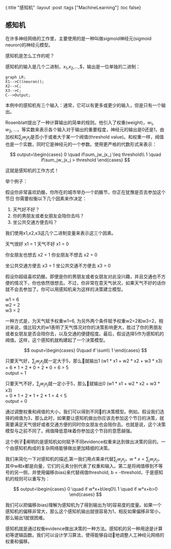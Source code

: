 {:title "感知机"
 :layout :post
 :tags ["MachineLearning"]
 :toc false}

 ## 感知机

在许多神经网络的工作里，主要使用的是一种叫做sigmoid神经元(sigmoid neuron)的神经元模型。

感知机是怎么工作的呢？

感知机的输入是几个二进制，$x_1$,$x_2$,...,$，输出是一位单独的二进制：



```mermaid
graph LR;
X1-->C((neuron));
X2-->C;
X3-->C;
C-->Output;
```

本例中的感知机有三个输入：通常，它可以有更多或更少的输入，但是只有一个输出。

Rosenblatt提出了一种计算输出的简单的规则。他引入了权重(weight)，$w_1,w_2,...$，等实数来表示各个输入对于输出的重要程度，神经元的输出是0还是1，由加权和$\sum_jw_jx_j$是否小于或者大于某一个阀值(threshold value)。和权重一样，阀值也是一个实数，同时它是神经元的一个参数。使用更严格的代数形式来表示：


$$
output=\begin{cases}
0 \quad if\sum_jw_jx_j \leq threshold\\
1 \quad if\sum_jw_jx_j > threshold
\end{cases}
$$

这就是感知机的工作方式！

举个例子：

假设你非常喜欢奶酪，你所在的城市举办一个奶酪节，你正在犹豫是否去参加这个节日
你需要权衡以下几个因素来作决定：
1. 天气好不好？
2. 你的男朋友或者女朋友会陪你去吗？
3. 坐公共交通方便去吗？

我们使用x1,x2,x3这几个二进制变量来表示这三个因素。

天气很好 x1 = 1
天气不好 x1 = 0

你女朋友也想去 x2 = 1
你女朋友不想去 x2 = 0

坐公共交通方便去 x3 = 1
坐公共交通不方便去 x3 = 0

假设你超级喜欢奶酪，即便是你的男朋友或者女朋友对此没兴趣，并且交通也不方便的情况下，你也依然很想去。不过，你非常在意天气状况，如果天气不好的话你就不会去参加了。你可以用感知机来为这样的决策建立模型。

w1 = 6  
w2 = 2  
w3 = 2

一种方式是，为天气赋予权重w1=6, 为另外两个条件赋予权重w2=2和w3=2，相对来说，值比较大的w1表明了天气情况对你的决策影响更大，胜过了你的男朋友或者女朋友是否会陪你去，以及交通的便捷程度。最后，假设选择5作为感知机的阀值。这样，这个感知机就构建起了一个决策模型。

$$
ouput=\begin{cases}
0\quad if \sum\\
1
\end{cases}
$$

只要天气好，$\sum_jw_jx_j$就一定大于5，那么就输出1
(w1 * x1 + w2 * x2 + w3 * x3)  
= 6 * 1 + 2 * 0 + 2 * 0 = 6 > 5  
output = 1

只要天气不好，$\sum_jw_jx_j$就一定小于5，那么就输出0
(w1 * x1 + w2 * x2 + w3 * x3)  
= 0 * 1 + 2 * 1 + 2 * 1 = 4 < 5  
output = 0

通过调整权重和阀值的大小，我们可以得到不同的决策模型。例如。假设我们选择的阀值为3，那么此时，如果要让感知机做出你应该去参加这个节日的决策，就需要满足天气很好或者交通方便的同时你女朋友也会陪你去。也就是说，这个决策模型与之前不同了。阀值降低意味着你参加这个节目的意愿越强。

这个例子阐明的是感知机如何赋予不同evidence权重来达到做出决策的目的。一个由感知机构成的复杂网络能够做出更加精细的决策。

我们来简化一下对感知机的描述,第一我们用点乘来代替$\sum_jw_jx_j$，$w*x=\sum_jw_jx_j$，其中w和x都是向量，它们的元素分别代表了权重和输入。第二是将阀值移到不等号的另一侧，并使用偏移(bias)来代替阀值threshold, b = -threshold，于是感知机的规则可以重写为：

$$
output=\begin{cases}
0 \quad if w*x+b\leq0\\
1 \quad if w*x+b>0
\end{cases}
$$

我们可以把偏移(bias)理解为感知机为了得到输出为1的容易度的度量。如果一个感知机的偏移非常大，那么这个感知机输出就很容易为1，相反如果偏移非常小，那么输出1就很困难。

感知机就是通过权衡evidence做出决策的一种方法。感知机的另一种用途是计算初等逻辑函数。我们可以设计学习算法，使得能够自动地调整人工神经元网络的权重和偏移。